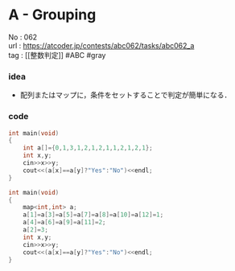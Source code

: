 # A - Grouping

No	: 062  
url	: https://atcoder.jp/contests/abc062/tasks/abc062_a  
tag	: [[整数判定]]  #ABC #gray

### idea
- 配列またはマップに，条件をセットすることで判定が簡単になる．

### code
```cpp
int	main(void)
{
	int a[]={0,1,3,1,2,1,2,1,1,2,1,2,1};
	int x,y;
	cin>>x>>y;
	cout<<(a[x]==a[y]?"Yes":"No")<<endl;
}
```

```cpp
int	main(void)
{
	map<int,int> a;
	a[1]=a[3]=a[5]=a[7]=a[8]=a[10]=a[12]=1;
	a[4]=a[6]=a[9]=a[11]=2;
	a[2]=3;
	int x,y;
	cin>>x>>y;
	cout<<(a[x]==a[y]?"Yes":"No")<<endl;
}
```
